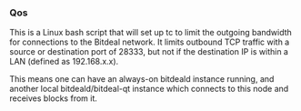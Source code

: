 ### Qos ###

This is a Linux bash script that will set up tc to limit the outgoing bandwidth for connections to the Bitdeal network. It limits outbound TCP traffic with a source or destination port of 28333, but not if the destination IP is within a LAN (defined as 192.168.x.x).

This means one can have an always-on bitdeald instance running, and another local bitdeald/bitdeal-qt instance which connects to this node and receives blocks from it.
